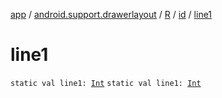 [app](../../../index.md) / [android.support.drawerlayout](../../index.md) / [R](../index.md) / [id](index.md) / [line1](./line1.md)

# line1

`static val line1: `[`Int`](https://kotlinlang.org/api/latest/jvm/stdlib/kotlin/-int/index.html)
`static val line1: `[`Int`](https://kotlinlang.org/api/latest/jvm/stdlib/kotlin/-int/index.html)